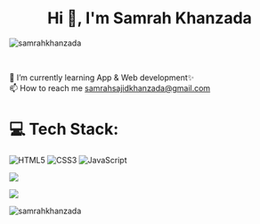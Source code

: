 <h1 align="center">Hi 👋, I'm Samrah Khanzada</h1>

<p align="left"> <img src="https://komarev.com/ghpvc/?username=samrahkhanzada&label=Profile%20views&color=0e75b6&style=flat" alt="samrahkhanzada" /> </p>
<br>

🌱 I’m currently learning App & Web development✨<br>
📫 How to reach me samrahsajidkhanzada@gmail.com

<h1>💻 Tech Stack:</h1> 
<!-- <img align="right" alt="Coding" width="400" src="https://miro.medium.com/v2/resize:fit:1100/1*gReLR6hZjwyBxHmfLN1AVw.gif"> -->


![HTML5](https://img.shields.io/badge/html5-%23E34F26.svg?style=for-the-badge&logo=html5&logoColor=white) ![CSS3](https://img.shields.io/badge/css3-%231572B6.svg?style=for-the-badge&logo=css3&logoColor=white) ![JavaScript](https://img.shields.io/badge/javascript-%23323330.svg?style=for-the-badge&logo=javascript&logoColor=%23F7DF1E)

![](https://github-readme-stats.vercel.app/api/top-langs/?username=samrahkhanzada&theme=dark&hide_border=false&include_all_commits=false&count_private=false&layout=compact)

[![](https://visitcount.itsvg.in/api?id=samrahkhanzada&icon=0&color=0)](https://visitcount.itsvg.in)


<p><img align="center" src="https://github-readme-streak-stats.herokuapp.com/?user=samrahkhanzada&" alt="samrahkhanzada" /></p>
